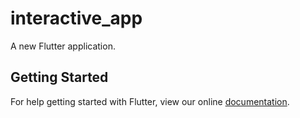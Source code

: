 # interactive_app

A new Flutter application.

## Getting Started

For help getting started with Flutter, view our online
[documentation](https://flutter.io/).
